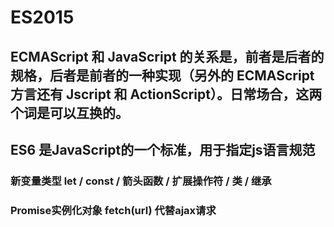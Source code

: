# ES2015
## ECMAScript 和 JavaScript 的关系是，前者是后者的规格，后者是前者的一种实现（另外的 ECMAScript 方言还有 Jscript 和 ActionScript）。日常场合，这两个词是可以互换的。

## ES6 是JavaScript的一个标准，用于指定js语言规范

### 新变量类型 let / const / 箭头函数 / 扩展操作符 / 类 / 继承 

### Promise实例化对象 fetch(url) 代替ajax请求

